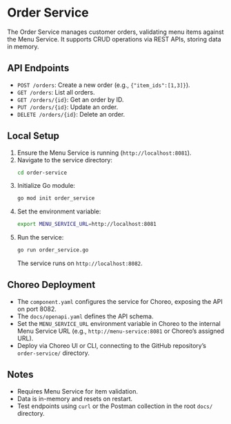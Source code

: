 # Order Service

The Order Service manages customer orders, validating menu items against the Menu Service. It supports CRUD operations via REST APIs, storing data in memory.

## API Endpoints
- `POST /orders`: Create a new order (e.g., `{"item_ids":[1,3]}`).
- `GET /orders`: List all orders.
- `GET /orders/{id}`: Get an order by ID.
- `PUT /orders/{id}`: Update an order.
- `DELETE /orders/{id}`: Delete an order.

## Local Setup
1. Ensure the Menu Service is running (`http://localhost:8081`).
2. Navigate to the service directory:
   ```bash
   cd order-service
   ```
3. Initialize Go module:
   ```bash
   go mod init order_service
   ```
4. Set the environment variable:
   ```bash
   export MENU_SERVICE_URL=http://localhost:8081
   ```
5. Run the service:
   ```bash
   go run order_service.go
   ```
   The service runs on `http://localhost:8082`.

## Choreo Deployment
- The `component.yaml` configures the service for Choreo, exposing the API on port 8082.
- The `docs/openapi.yaml` defines the API schema.
- Set the `MENU_SERVICE_URL` environment variable in Choreo to the internal Menu Service URL (e.g., `http://menu-service:8081` or Choreo’s assigned URL).
- Deploy via Choreo UI or CLI, connecting to the GitHub repository’s `order-service/` directory.

## Notes
- Requires Menu Service for item validation.
- Data is in-memory and resets on restart.
- Test endpoints using `curl` or the Postman collection in the root `docs/` directory.